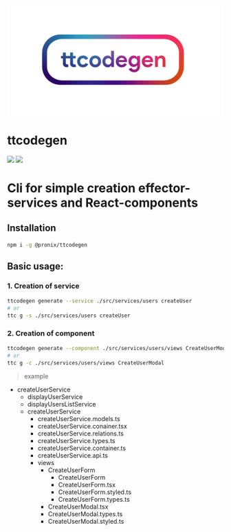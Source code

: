 ![](/assets/logo.png)
# ttcodegen
![](https://img.shields.io/github/package-json/v/pronix575/ttcodegen) ![](https://img.shields.io/npm/dt/@pronix/ttcodegen.svg)

# Cli for simple creation effector-services and React-components

## Installation

```bash
npm i -g @pronix/ttcodegen
```

## Basic usage:

### 1. Creation of service

```bash
ttcodegen generate --service ./src/services/users createUser
# or
ttc g -s ./src/services/users createUser
```

### 2. Creation of component
```bash
ttcodegen generate --component ./src/services/users/views CreateUserModal
# or
ttc g -c ./src/services/users/views CreateUserModal
```

> example

- createUserService
  - displayUserService
  - displayUsersListService
  - createUserService
    - createUserService.models.ts
    - createUserService.conainer.tsx
    - createUserService.relations.ts
    - createUserService.types.ts
    - createUserService.container.ts
    - createUserService.api.ts
    - views 
      - CreateUserForm
          - CreateUserForm
          - CreateUserForm.tsx
          - CreateUserForm.styled.ts
          - CreateUserForm.types.ts
      - CreateUserModal.tsx
      - CreateUserModal.types.ts
      - CreateUserModal.styled.ts